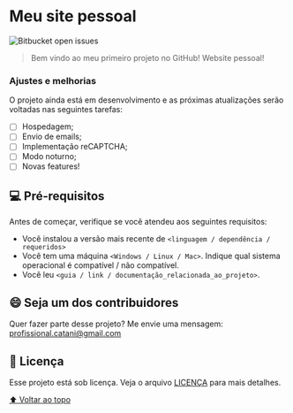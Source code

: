 # Meu site pessoal

<!---Esses são exemplos. Veja https://shields.io para outras pessoas ou para personalizar este conjunto de escudos. Você pode querer incluir dependências, status do projeto e informações de licença aqui--->

![Bitbucket open issues](https://img.shields.io/bitbucket/issues-raw/mathcatani/MyWebPortfolio?style=for-the-badge)

> Bem vindo ao meu primeiro projeto no GitHub! Website pessoal!

### Ajustes e melhorias

O projeto ainda está em desenvolvimento e as próximas atualizações serão voltadas nas seguintes tarefas:

- [ ] Hospedagem;
- [ ] Envio de emails;
- [ ] Implementação reCAPTCHA;
- [ ] Modo noturno;
- [ ] Novas features!

## 💻 Pré-requisitos

Antes de começar, verifique se você atendeu aos seguintes requisitos:
<!---Estes são apenas requisitos de exemplo. Adicionar, duplicar ou remover conforme necessário--->
* Você instalou a versão mais recente de `<linguagem / dependência / requeridos>`
* Você tem uma máquina `<Windows / Linux / Mac>`. Indique qual sistema operacional é compatível / não compatível.
* Você leu `<guia / link / documentação_relacionada_ao_projeto>`.



## 😄 Seja um dos contribuidores<br>

Quer fazer parte desse projeto? Me envie uma mensagem: profissional.catani@gmail.com

## 📝 Licença

Esse projeto está sob licença. Veja o arquivo [LICENÇA](LICENSE.md) para mais detalhes.

[⬆ Voltar ao topo](#nome-do-projeto)<br>
